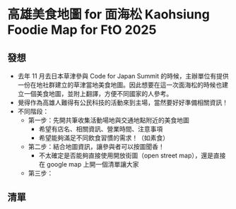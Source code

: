 
# 高雄美食地圖 for 面海松 Kaohsiung Foodie Map for FtO 2025 

## 發想
- 去年 11 月去日本草津參與 Code for Japan Summit 的時候，主辦單位有提供一份在地社群建立的草津當地美食地圖。因此想要在這一次面海松的時候也建立一個美食地圖，並附上翻譯，方便不同國家的人參考。
- 覺得作為高雄人難得有公民科技的活動來到主場，當然要好好準備相關資訊！
- 不同階段：
    - 第一步：先開共筆收集活動場地與交通地點附近的美食地圖
        - 希望有店名、相關資訊、營業時間、注意事項
        - 希望能夠滿足不同飲食習慣的需求！（如素食）
    - 第二步：結合地圖資訊，讓參與者可以按圖聞香！
        - 不太確定是否能夠直接使用開放街圖（open street map），還是直接在 google map 上開一個清單讓大家
    - 第三步：
    
## 清單